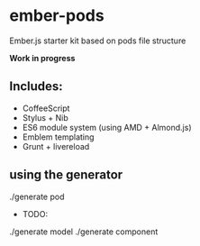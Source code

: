 ember-pods
==========

Ember.js starter kit based on pods file structure

**Work in progress**

## Includes:

- CoffeeScript
- Stylus + Nib
- ES6 module system (using AMD + Almond.js)
- Emblem templating
- Grunt + livereload

## using the generator
 ./generate pod <podname>

 * TODO:

 ./generate model <modelname>
 ./generate component <componentname>
